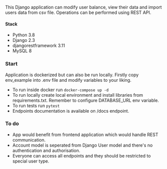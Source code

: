 This Django application can modify user balance, view their data and import users data from csv file.
Operations can be performed using REST API.

#### Stack
* Python 3.8
* Django 2.3
* djangorestframework 3.11
* MySQL 8

### Start
Application is dockerized but can also be run locally. Firstly copy env_example into .env file and modify variables to your liking.
* To run inside docker run `docker-compose up -d`
* To run locally create local environment and install libraries from requirements.txt. Remember to configure DATABASE_URL env variable. 
* To run tests run `pytest`
* Endpoints documentation is available on /docs endpoint.

### To do
* App would benefit from frontend application which would handle REST communication. 
* Account model is seperated from Django User model and there's no authentication and authorisation. 
* Everyone can access all endpoints and they should be restricted to special user type.
